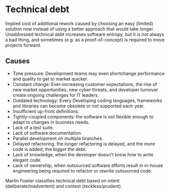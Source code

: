 # Technical debt

Implied cost of additional rework caused by choosing an easy (limited) solution now instead of using a better approach that would take longer.
Unaddressed technical debt increases software entropy, but it is not always a bad thing, and sometimes (e.g. as a proof-of-concept) is required to move projects forward.

## Causes
- Time pressure: Development teams may even shortchange performance and quality to get to market quicker.
- Constant change: Ever-increasing customer expectations, the rise of new market opportunities, new cyber threats, and developer turnover create ongoing challenges for IT leaders.
- Outdated technology: Every Developing coding languages, frameworks and libraries can become obsolete or not supported each year. 
- Insufficient up-front definitions.
- Tightly-coupled components: the software is not flexible enough to adapt to changes in business needs.
- Lack of a test suite.
- Lack of software documentation.
- Parallel development on multiple branches.
- Delayed refactoring. the longer refactoring is delayed, and the more code is added, the bigger the debt.
- Lack of knowledge, when the developer doesn't know how to write elegant code.
- Lack of ownership, when outsourced software efforts result in in-house engineering being required to refactor or rewrite outsourced code.

Martin Fowler classifies technical debt based on intent (deliberate/inadvertent) and context (reckless/prudent).

